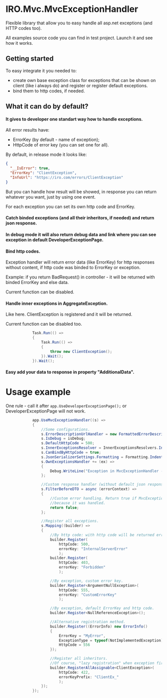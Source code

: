 # IRO.Mvc.MvcExceptionHandler

Flexible library that allow you to easy handle all asp.net exceptions (and HTTP codes too).

All examples source code you can find in test project. Launch it and see how it works.

## Getting started

To easy integrate it you needed to:
- create own base exception class for exceptions that can be shown on client (like i always do) and register or register default exceptions.
- bind them to http codes, if needed.

## What it can do by default?

#### It gives to developer one standart way how to handle exceptions.

All error results have: 
- ErrorKey (by default - name of exception);
- HttpCode of error key (you can set one for all).

By default, in release mode it looks like:

```json
{
  "__IsError": true,
  "ErrorKey": "ClientException",
  "InfoUrl": "https://iro.com/errors/ClientException"
}
```

But you can handle how result will be showed, in response you can return whatever you want, just by using one event.

For each exception you can set its own http code and ErrorKey.

#### Catch binded exceptions (and all their inheritors, if needed) and return json response.

#### In debug mode it will also return debug data and link where you can see exception in default **DeveloperExceptionPage**.

#### Bind http codes.

Exception handler will return error data (like ErrorKey) for http responses without content, if http code was binded to ErrorKey or exception.

Example: if you return BadRequest() in controller - it will be returned with binded ErrorKey and else data.

Current function can be disabled.

#### Handle inner exceptions in AggregateException.

Like here. ClientException is registered and it will be returned.

Current function can be disabled too.

```csharp
            Task.Run(() =>
            {
                Task.Run(() =>
                {
                    throw new ClientException();
                }).Wait();
            }).Wait();
```

#### Easy add your data to response in property "AdditionalData".

# Usage example

One rule - call it after `app.UseDeveloperExceptionPage();` or DeveloperExceptionPage will not work.

```csharp
            app.UseMvcExceptionHandler((s) =>
            {
                //Some configurations.
                s.ErrorDescriptionUrlHandler = new FormattedErrorDescriptionUrlHandler("https://iro.com/errors/{0}");
                s.IsDebug = isDebug;
                s.DefaultHttpCode = 500;
                s.InnerExceptionsResolver = InnerExceptionsResolvers.InspectAggregateException;
                s.CanBindByHttpCode = true;
                s.JsonSerializerSettings.Formatting = Formatting.Indented;
                s.OwnExceptionsHandler += (ex) =>
                {
                    Debug.WriteLine("Exception in MvcExceptionHandler --> " + ex.ToString());
                };

                //Custom response handler (without default json response).
                s.FilterBeforeDTO = async (errorContext) =>
                {
                    //Custom error handling. Return true if MvcExceptionHandler must ignore current error,
                    //because it was handled.
                    return false;
                };

                //Register all exceptions.
                s.Mapping((builder) =>
                {
                    //By http code: with http code will be returned errorKey.
                    builder.Register(
                        httpCode: 500,
                        errorKey: "InternalServerError"
                        );
                    builder.Register(
                        httpCode: 403,
                        errorKey: "Forbidden"
                        );

                    //By exception, custom error key.
                    builder.Register<ArgumentNullException>( 
                        httpCode: 555,
                        errorKey: "CustomErrorKey"
                        );

                    //By exception, default ErrorKey and http code.
                    builder.Register<NullReferenceException>();

                    //Alternative registration method.
                    builder.Register((ErrorInfo) new ErrorInfo()
                    {
                        ErrorKey = "MyError",
                        ExceptionType = typeof(NotImplementedException),
                        HttpCode = 556
                    });

                    //Register all inheritors.
                    //Of course, "lazy registration" when exception first time thrown.
                    builder.RegisterAllAssignable<ClientException>(
                        httpCode: 422,
                        errorKeyPrefix: "ClientEx_"
                        );                    
                });
            });
```



